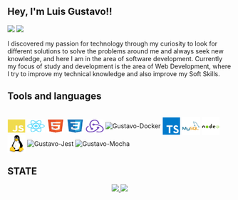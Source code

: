 ## Hey, I'm Luis Gustavo!!
<a href="https://www.linkedin.com/in/luis-gustavo-24a561218" target="_blank"><img src="https://img.shields.io/badge/-LinkedIn-%230077B5?style=for-the-badge&logo=linkedin&logoColor=white" target="_blank"></a> 
 <a href="https://instagram.com/gustavomello9" target="_blank"><img src="https://img.shields.io/badge/-Instagram-%23E4405F?style=for-the-badge&logo=instagram&logoColor=white" target="_blank"></a>

I discovered my passion for technology through my curiosity to look for different solutions to solve the problems around me and always seek new knowledge, and here I am in the area of software development. Currently my focus of study and development is the area of Web Development, where I try to improve my technical knowledge and also improve my Soft Skills.

## Tools and languages

<div style="display: inline_block"><br>
  <img align="center" alt="Gustavo-Js" height="30" width="40" src="https://raw.githubusercontent.com/devicons/devicon/master/icons/javascript/javascript-plain.svg">
  <img align="center" alt="Gustavo-React" height="30" width="40" src="https://raw.githubusercontent.com/devicons/devicon/master/icons/react/react-original.svg">
  <img align="center" alt="Gustavo-HTML" height="30" width="40" src="https://raw.githubusercontent.com/devicons/devicon/master/icons/html5/html5-original.svg">
  <img align="center" alt="Gustavo-CSS" height="30" width="40" src="https://raw.githubusercontent.com/devicons/devicon/master/icons/css3/css3-original.svg">
  <img align="center" src="https://raw.githubusercontent.com/devicons/devicon/master/icons/redux/redux-original.svg" alt="Gustavo-redux" width="40" height="30"/>
  <img align="center" alt="Gustavo-Docker" height="30" width="40" src="https://cdn.jsdelivr.net/gh/devicons/devicon/icons/docker/docker-original-wordmark.svg" /> 
 <img align="center" src="https://raw.githubusercontent.com/devicons/devicon/master/icons/typescript/typescript-original.svg" alt="Gustavo-typescript" width="40" height="40"/>
 <img align="center" src="https://raw.githubusercontent.com/devicons/devicon/master/icons/mysql/mysql-original-wordmark.svg" alt="Gustavo-mysql" width="40" height="40"/>
 <img align="center" src="https://raw.githubusercontent.com/devicons/devicon/master/icons/nodejs/nodejs-original-wordmark.svg" alt="Gustavo-nodejs" width="40" height="40"/>
 <img align="center" src="https://raw.githubusercontent.com/devicons/devicon/master/icons/linux/linux-original.svg" alt="Gustavo-linux" width="40" height="40"/>
 <img align="center" alt="Gustavo-Jest" src="https://img.shields.io/badge/-Jest-96737D?style=for-the-badge&logo=jest&logoColor=99425B" width="40" height="40"/>
 <img align="center" alt="Gustavo-Mocha" src="https://img.shields.io/badge/mocha.js-323330?style=for-the-badge&logo=mocha&logoColor=Brown" width="40" height="40"/>
 
</div>

## STATE

<div align="center">
  <a href="https://github.com/L-gustavo">
  <img height="180em" src="https://github-readme-stats.vercel.app/api?username=L-gustavo&show_icons=true&theme=dracula&include_all_commits=true&count_private=true"/>
  <img height="180em" src="https://github-readme-stats.vercel.app/api/top-langs/?username=L-gustavo&layout=compact&langs_count=7&theme=dracula"/>
</div>
